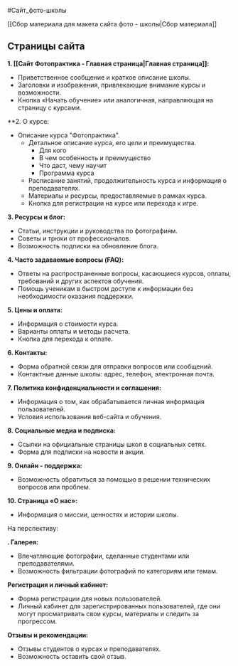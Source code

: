 #Сайт_фото-школы 

[[Сбор материала для макета сайта фото - школы|Сбор материала]]

## Страницы сайта

**1. [[Сайт Фотопрактика - Главная страница|Главная страница]]:**
- Приветственное сообщение и краткое описание школы.
- Заголовки и изображения, привлекающие внимание курсы и возможности.
- Кнопка «Начать обучение» или аналогичная, направляющая на страницу с курсами.

**2. О курсе:
- Описание курса "Фотопрактика". 
	-  Детальное описание курса, его цели и преимущества.
		- Для кого
		- В чем особенность и преимущество
		- Что даст, чему научит
		- Программа курса
	- Расписание занятий, продолжительность курса и информация о преподавателях.
	- Материалы и ресурсы, предоставляемые в рамках курса.
	- Кнопка для регистрации на курсе или перехода к игре.

**3. Ресурсы и блог:**
- Статьи, инструкции и руководства по фотографиям.
- Советы и трюки от профессионалов.
- Возможность подписки на обновление блога.


**4. Часто задаваемые вопросы (FAQ):**
- Ответы на распространенные вопросы, касающиеся курсов, оплаты, требований и других аспектов обучения.
- Помощь ученикам в быстром доступе к информации без необходимости оказания поддержки.

**5. Цены и оплата:**
- Информация о стоимости курса.
- Варианты оплаты и методы расчета.
- Кнопка для перехода к оплате.

**6. Контакты:**
- Форма обратной связи для отправки вопросов или сообщений.
- Контактные данные школы: адрес, телефон, электронная почта.

**7. Политика конфиденциальности и соглашения:**
- Информация о том, как обрабатывается личная информация пользователей.
- Условия использования веб-сайта и обучения.

**8. Социальные медиа и подписка:**
- Ссылки на официальные страницы школ в социальных сетях.
- Форма для подписки на новости и акции.

**9. Онлайн - поддержка:**
- Возможность обратиться за помощью в решении технических вопросов или проблем.

**10. Страница «О нас»:**
- Информация о миссии, ценностях и истории школы.



На перспективу:

**. Галерея:**
- Впечатляющие фотографии, сделанные студентами или преподавателями.
- Возможность фильтрации фотографий по категориям или темам.


**Регистрация и личный кабинет:**

- Форма регистрации для новых пользователей.
- Личный кабинет для зарегистрированных пользователей, где они могут просматривать свои курсы, материалы и следить за прогрессом.

**Отзывы и рекомендации:**

- Отзывы студентов о курсах и преподавателях.
- Возможность оставить свой отзыв.
